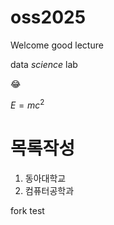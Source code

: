 # oss2025
Welcome
good lecture

data *science* lab

😂


$E=mc^2$

# 목록작성
1. 동아대학교
2. 컴퓨터공학과



fork test
